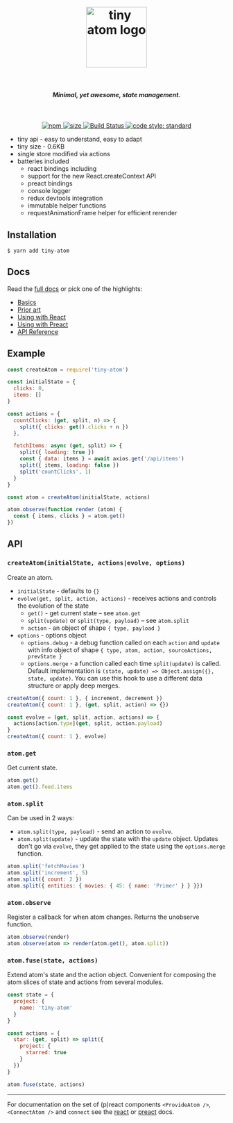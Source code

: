 <h1 align="center">
  <br>
  <img src="https://user-images.githubusercontent.com/324440/32469476-cf1a8918-c34a-11e7-8ad2-c7a0c33d373c.png" alt="tiny atom logo" title="tiny atom logo" width='140px'>
  <br>
  <br>
</h1>

<h5 align="center">Minimal, yet awesome, state management.</h5>
<br />

<p align="center">
  <a href="https://www.npmjs.com/package/tiny-atom">
    <img src="https://img.shields.io/npm/v/tiny-atom.svg" alt="npm" />
  </a>
  <a href="http://img.badgesize.io/https://cdn.jsdelivr.net/npm/tiny-atom/index.min.js?compression=gzip">
    <img src="http://img.badgesize.io/https://cdn.jsdelivr.net/npm/tiny-atom/index.min.js?compression=gzip" alt="size" />
  </a>
  <a href="https://travis-ci.org/QubitProducts/tiny-atom">
    <img src="https://travis-ci.org/QubitProducts/tiny-atom.svg?branch=master" alt="Build Status" />
  </a>
  <a href="https://github.com/standard/standard">
    <img src="https://img.shields.io/badge/code_style-standard-brightgreen.svg" alt="code style: standard" />
  </a>
</p>

* tiny api - easy to understand, easy to adapt
* tiny size - 0.6KB
* single store modified via actions
* batteries included
  * react bindings including
  * support for the new React.createContext API
  * preact bindings
  * console logger
  * redux devtools integration
  * immutable helper functions
  * requestAnimationFrame helper for efficient rerender

## Installation

    $ yarn add tiny-atom

## Docs

Read the [full docs](https://qubitproducts.github.io/tiny-atom) or pick one of the highlights:

  * [Basics](https://qubitproducts.github.io/tiny-atom/basics)
  * [Prior art](https://qubitproducts.github.io/tiny-atom/prior-art)
  * [Using with React](https://qubitproducts.github.io/tiny-atom/using-with-react)
  * [Using with Preact](https://qubitproducts.github.io/tiny-atom/using-with-preact)
  * [API Reference](https://qubitproducts.github.io/tiny-atom/api-reference)

## Example

```js
const createAtom = require('tiny-atom')

const initialState = {
  clicks: 0,
  items: []
}

const actions = {
  countClicks: (get, split, n) => {
    split({ clicks: get().clicks + n })
  },

  fetchItems: async (get, split) => {
    split({ loading: true })
    const { data: items } = await axios.get('/api/items')
    split({ items, loading: false })
    split('countClicks', 1)
  }
}

const atom = createAtom(initialState, actions)

atom.observe(function render (atom) {
  const { items, clicks } = atom.get()
})
```

## API

### `createAtom(initialState, actions|evolve, options)`

Create an atom.

* `initialState` - defaults to `{}`
* `evolve(get, split, action, actions)` - receives actions and controls the evolution of the state
  * `get()` - get current state – see `atom.get`
  * `split(update)` or `split(type, payload)` – see `atom.split`
  * `action` - an object of shape `{ type, payload }`
* `options` - options object
  * `options.debug` - a debug function called on each `action` and `update` with info object of shape `{ type, atom, action, sourceActions, prevState }`
  * `options.merge` - a function called each time `split(update)` is called. Default implementation is `(state, update) => Object.assign({}, state, update)`. You can use this hook to use a different data structure or apply deep merges.

```js
createAtom({ count: 1 }, { increment, decrement })
createAtom({ count: 1 }, (get, split, action) => {})

const evolve = (get, split, action, actions) => {
  actions[action.type](get, split, action.payload)
}
createAtom({ count: 1 }, evolve)
```

### `atom.get`

Get current state.

```js
atom.get()
atom.get().feed.items
```

### `atom.split`

Can be used in 2 ways:

* `atom.split(type, payload)` - send an action to `evolve`.
* `atom.split(update)` - update the state with the `update` object. Updates don't go via `evolve`, they get applied to the state using the `options.merge` function.

```js
atom.split('fetchMovies')
atom.split('increment', 5)
atom.split({ count: 2 })
atom.split({ entities: { movies: { 45: { name: 'Primer' } } }})
```

### `atom.observe`

Register a callback for when atom changes. Returns the unobserve function.

```js
atom.observe(render)
atom.observe(atom => render(atom.get(), atom.split))
```

### `atom.fuse(state, actions)`

Extend atom's state and the action object. Convenient for composing the atom slices of state and actions from several modules.

```js
const state = {
  project: {
    name: 'tiny-atom'
  }
}

const actions = {
  star: (get, split) => split({
    project: {
      starred: true
    }
  })
}

atom.fuse(state, actions)
```

---

For documentation on the set of (p)react components `<ProvideAtom />`, `<ConnectAtom />` and `connect` see the [react](https://qubitproducts.github.io/tiny-atom/using-with-react) or [preact](https://qubitproducts.github.io/tiny-atom/using-with-preact) docs.